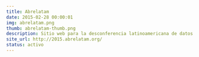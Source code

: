 ```yaml
---
title: Abrelatam
date: 2015-02-28 00:00:01
img: abrelatam.png
thumb: abrelatam-thumb.png
description: Sitio web para la desconferencia latinoamericana de datos abiertos el 7 y 8 de septiembre, Santiago de Chile. Un encuentro abierto, por una región abierta. Website for the Latin American Conference on open data from September 7 and 8 in Santiago, Chile. An open meeting, for an open region. 
site_url: http://2015.abrelatam.org/
status: activo
---
```


